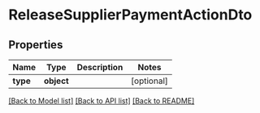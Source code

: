 # ReleaseSupplierPaymentActionDto

## Properties
Name | Type | Description | Notes
------------ | ------------- | ------------- | -------------
**type** | **object** |  | [optional] 

[[Back to Model list]](../README.md#documentation-for-models) [[Back to API list]](../README.md#documentation-for-api-endpoints) [[Back to README]](../README.md)


